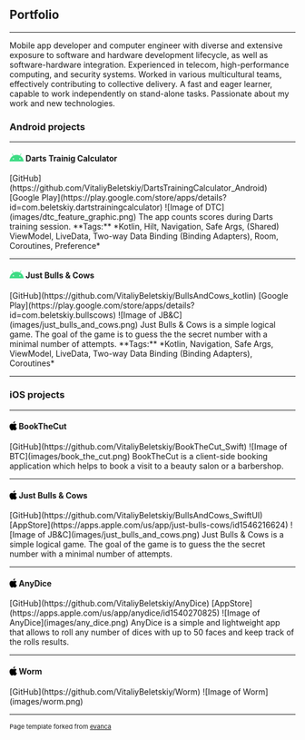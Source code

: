 ## Portfolio

---
Mobile app developer and computer engineer with diverse and extensive exposure to software
and hardware development lifecycle, as well as software-hardware integration. Experienced in
telecom, high-performance computing, and security systems. Worked in various multicultural
teams, effectively contributing to collective delivery. A fast and eager learner, capable to work
independently on stand-alone tasks. Passionate about my work and new technologies.

### Android projects 
---
<h4><img src="images/android.png" width="25" height="14" style="float:left;">&nbsp;Darts Trainig Calculator</h4>
[GitHub](https://github.com/VitaliyBeletskiy/DartsTrainingCalculator_Android)  
[Google Play](https://play.google.com/store/apps/details?id=com.beletskiy.dartstrainingcalculator)  
![Image of DTC](images/dtc_feature_graphic.png)
The app counts scores during Darts training session.  
**Tags:** *Kotlin, Hilt, Navigation, Safe Args, (Shared) ViewModel, LiveData, Two-way Data Binding (Binding Adapters), Room, Coroutines, Preference*  
<!-- <img src="images/dummy_thumbnail.jpg?raw=true"/> -->

---
<h4><img src="images/android.png" width="25" height="14" style="float:left;">&nbsp;Just Bulls & Cows</h4>
[GitHub](https://github.com/VitaliyBeletskiy/BullsAndCows_kotlin)  
[Google Play](https://play.google.com/store/apps/details?id=com.beletskiy.bullscows)  
![Image of JB&C](images/just_bulls_and_cows.png)
Just Bulls & Cows is a simple logical game. The goal of the game is to guess the the secret number with a minimal number of attempts.  
**Tags:** *Kotlin, Navigation, Safe Args, ViewModel, LiveData, Two-way Data Binding (Binding Adapters), Coroutines*  
<!-- <img src="images/dummy_thumbnail.jpg?raw=true"/> -->

---

### iOS projects 
---
<h4><img src="images/ios.png" width="13" height="16" style="float:left;">&nbsp;BookTheCut</h4>
[GitHub](https://github.com/VitaliyBeletskiy/BookTheCut_Swift)  
![Image of BTC](images/book_the_cut.png)
BookTheCut is a client-side booking application which helps to book a visit to a beauty salon or a barbershop.  

---
<h4><img src="images/ios.png" width="13" height="16" style="float:left;">&nbsp;Just Bulls & Cows</h4>
[GitHub](https://github.com/VitaliyBeletskiy/BullsAndCows_SwiftUI)  
[AppStore](https://apps.apple.com/us/app/just-bulls-cows/id1546216624)  
![Image of JB&C](images/just_bulls_and_cows.png)
Just Bulls & Cows is a simple logical game. The goal of the game is to guess the the secret number with a minimal number of attempts.  

---
<h4><img src="images/ios.png" width="13" height="16" style="float:left;">&nbsp;AnyDice</h4>
[GitHub](https://github.com/VitaliyBeletskiy/AnyDice)  
[AppStore](https://apps.apple.com/us/app/anydice/id1540270825)  
![Image of AnyDice](images/any_dice.png)
AnyDice is a simple and lightweight app that allows to roll any number of dices with up to 50 faces and keep track of the rolls results.  

---
<h4><img src="images/ios.png" width="13" height="16" style="float:left;">&nbsp;Worm</h4>
[GitHub](https://github.com/VitaliyBeletskiy/Worm)  
![Image of Worm](images/worm.png)

---
<p style="font-size:11px">Page template forked from <a href="https://github.com/evanca/quick-portfolio">evanca</a></p>
<!-- Remove above link if you don't want to attibute -->
